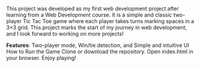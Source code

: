 This project was developed as my first web development project after learning from a Web Development course. It is a simple and classic two-player Tic Tac Toe game where each player takes turns marking spaces in a 3×3 grid.
This project marks the start of my journey in web development, and I look forward to working on more projects!

**Features**:
Two-player mode,
Win/tie detection, and 
Simple and intuitive UI
How to Run the Game
Clone or download the repository.
Open index.html in your browser.
Enjoy playing!
